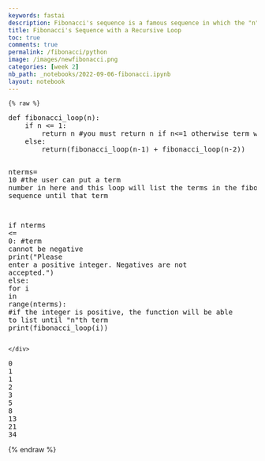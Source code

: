 ```yaml
---
keywords: fastai
description: Fibonacci's sequence is a famous sequence in which the "n"th term is the previous two terms added together. Here I am programing this sequence using a recursive loop.
title: Fibonacci's Sequence with a Recursive Loop
toc: true
comments: true
permalink: /fibonacci/python
image: /images/newfibonacci.png
categories: [week 2]
nb_path: _notebooks/2022-09-06-fibonacci.ipynb
layout: notebook
---
```


<!--
#################################################
### THIS FILE WAS AUTOGENERATED! DO NOT EDIT! ###
#################################################
# file to edit: _notebooks/2022-09-06-fibonacci.ipynb
-->

<div class="container" id="notebook-container">
        
    {% raw %}
    
<div class="cell border-box-sizing code_cell rendered">
<div class="input">

<div class="inner_cell">
    <div class="input_area">
<div class=" highlight hl-ipython3"><pre><span></span><span class="k">def</span> <span class="nf">fibonacci_loop</span><span class="p">(</span><span class="n">n</span><span class="p">):</span>
    <span class="k">if</span> <span class="n">n</span> <span class="o">&lt;=</span> <span class="mi">1</span><span class="p">:</span>
        <span class="k">return</span> <span class="n">n</span> <span class="c1">#you must return n if n&lt;=1 otherwise term will be negative</span>
    <span class="k">else</span><span class="p">:</span>
        <span class="k">return</span><span class="p">(</span><span class="n">fibonacci_loop</span><span class="p">(</span><span class="n">n</span><span class="o">-</span><span class="mi">1</span><span class="p">)</span> <span class="o">+</span> <span class="n">fibonacci_loop</span><span class="p">(</span><span class="n">n</span><span class="o">-</span><span class="mi">2</span><span class="p">))</span>


<span class="n">nterms</span><span class="o">=</span> <span class="mi">10</span> <span class="c1">#the user can put a term number in here and this loop will list the terms in the fibonacci sequence until that term</span>

<span class="k">if</span> <span class="n">nterms</span> <span class="o">&lt;=</span> <span class="mi">0</span><span class="p">:</span> <span class="c1">#term cannot be negative</span>
    <span class="nb">print</span><span class="p">(</span><span class="s2">&quot;Please enter a positive integer. Negatives are not accepted.&quot;</span><span class="p">)</span>
<span class="k">else</span><span class="p">:</span>
    <span class="k">for</span> <span class="n">i</span> <span class="ow">in</span> <span class="nb">range</span><span class="p">(</span><span class="n">nterms</span><span class="p">):</span> <span class="c1">#if the integer is positive, the function will be able to list until &quot;n&quot;th term</span>
        <span class="nb">print</span><span class="p">(</span><span class="n">fibonacci_loop</span><span class="p">(</span><span class="n">i</span><span class="p">))</span>
</pre></div>

    </div>
</div>
</div>

<div class="output_wrapper">
<div class="output">

<div class="output_area">

<div class="output_subarea output_stream output_stdout output_text">
<pre>0
1
1
2
3
5
8
13
21
34
</pre>
</div>
</div>

</div>
</div>

</div>
    {% endraw %}

</div>
 

